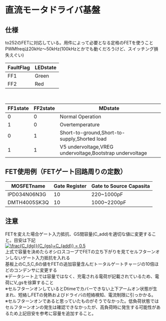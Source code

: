 # 直流モータドライバ基盤
## 仕様　<br>
to252のFETに対応している。用件によって必要となる定格のFETを使うこと<br>
PWMfreqは20kHz～50kHz(100kHzとかでも動くだろうけど、スイッチング損失えぐい)<br>

|FaultFlag|LEDstate|
|---|---|
|FF1|Green|
|FF2|Red|

<br>

|FF1state|FF2state|MDstate|
|---|---|---|
|0|0|Normal Operation|
|1|0|Overtemperature|
|0|1|Short-to-ground,Short-to-supply,Shorted load|
|1|1|V5 undervoltage,VREG undervoltage,Bootstrap undervoltage|

## FET使用例（FETゲート回路周りの定数）

|MOSFETname|Gate Register|Gate to Source Capasita|
|----|----|----|
|IPD034N06N3G|10|220~1000pF|
|DMTH4005SK3Q|10|1000~2200pF|

## 注意
FETを変えた場合ゲート入力抵抗、GS間容量(C_add)を適切な値に変更すること。目安は下記 <br>
<a href="https://www.codecogs.com/eqnedit.php?latex=\frac{C_{dg}}{C_{gs}&plus;C_{add}}&space;=&space;0.5" target="_blank"><img src="https://latex.codecogs.com/gif.latex?\frac{C_{dg}}{C_{gs}&plus;C_{add}}&space;=&space;0.5" title="\frac{C_{dg}}{C_{gs}+C_{add}} = 0.5" /></a> <br>
上式で容量を決めたらオシロスコープでFETの立ち下がりを見てセルフターンオンしないゲート入力抵抗を入れる <br>
基板上のC_5,C_6の値をFETの追加容量含んだトータルゲートチャージの10倍ほどのコンデンサに変更する<br>
※データシート上では容量ではなく、充電される電荷が記載されているため、電荷にV_gsを徐算すること<br>
※セルフターンオンしているとDtimeでカバーできない上下アームオン状態が生まれ、短絡しFETの発熱およびドライバの短絡検知、電流制限に引っかかる。<br>
※セルフターンオンであると思っていたものがそうでなかった。低負荷状態ではセルフターンオンの発生は確認できなかったが、高負荷時に発生する可能性があるため上記目安を参考に容量を追加すること。<br>
